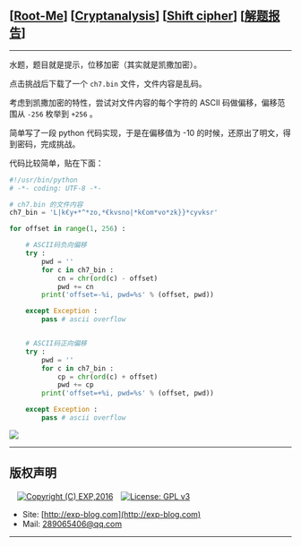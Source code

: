 ## [[Root-Me](https://www.root-me.org/)] [[Cryptanalysis](https://www.root-me.org/en/Challenges/Cryptanalysis/)] [[Shift cipher](https://www.root-me.org/en/Challenges/Cryptanalysis/Shift-cipher)] [[解题报告](http://exp-blog.com/2019/01/13/pid-2881/)]

------

水题，题目就是提示，位移加密（其实就是凯撒加密）。

点击挑战后下载了一个 `ch7.bin` 文件，文件内容是乱码。

考虑到凯撒加密的特性，尝试对文件内容的每个字符的 ASCII 码做偏移，偏移范围从 `-256` 枚举到 `+256` 。

简单写了一段 python 代码实现，于是在偏移值为 -10 的时候，还原出了明文，得到密码，完成挑战。

代码比较简单，贴在下面：

```python
#!/usr/bin/python
# -*- coding: UTF-8 -*-

# ch7.bin 的文件内容
ch7_bin = 'L|k€y+*^*zo‚*€kvsno|*k€om*vo*zk}}*cyvksr'

for offset in range(1, 256) :

	# ASCII码负向偏移
	try :
		pwd = ''
		for c in ch7_bin : 
			cn = chr(ord(c) - offset)
			pwd += cn
		print('offset=-%i, pwd=%s' % (offset, pwd))

	except Exception :
		pass # ascii overflow


	# ASCII码正向偏移
	try :
		pwd = ''
		for c in ch7_bin : 
			cp = chr(ord(c) + offset)
			pwd += cp
		print('offset=+%i, pwd=%s' % (offset, pwd))

	except Exception :
		pass # ascii overflow
```

![](https://github.com/lyy289065406/CTF-Solving-Reports/blob/master/rootme/Cryptanalysis/%5B05%5D%20%5B10P%5D%20Shift%20cipher/imgs/01.png)

------

## 版权声明

　[![Copyright (C) EXP,2016](https://img.shields.io/badge/Copyright%20(C)-EXP%202016-blue.svg)](http://exp-blog.com)　[![License: GPL v3](https://img.shields.io/badge/License-GPL%20v3-blue.svg)](https://www.gnu.org/licenses/gpl-3.0)
  

- Site: [http://exp-blog.com](http://exp-blog.com) 
- Mail: <a href="mailto:289065406@qq.com?subject=[EXP's Github]%20Your%20Question%20（请写下您的疑问）&amp;body=What%20can%20I%20help%20you?%20（需要我提供什么帮助吗？）">289065406@qq.com</a>


------
